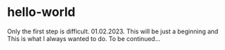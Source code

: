 # hello-world
Only the first step is difficult.
01.02.2023. This will be just a beginning and This is what I always wanted to do. To be continued...
